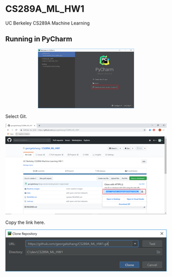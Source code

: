# CS289A_ML_HW1
UC Berkeley CS289A Machine Learning

## Running in PyCharm
<p align="center">
  <img width="300" src="https://github.com/georgebzhang/CS289A_ML_HW1/blob/master/Readme_Images/1.PNG">
</p>

Select Git.

<p align="center">
  <img src="https://github.com/georgebzhang/CS289A_ML_HW1/blob/master/Readme_Images/2.PNG">
</p>

Copy the link here.

<p align="center">
  <img src="https://github.com/georgebzhang/CS289A_ML_HW1/blob/master/Readme_Images/3.PNG">
</p>
